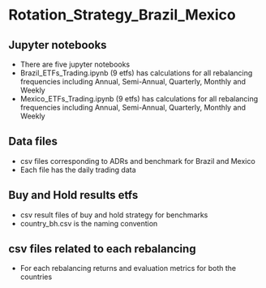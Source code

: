 # Rotation_Strategy_Brazil_Mexico
## Jupyter notebooks 
* There are five jupyter notebooks
* Brazil_ETFs_Trading.ipynb (9 etfs) has calculations for all rebalancing frequencies including Annual, Semi-Annual, Quarterly, Monthly and Weekly
* Mexico_ETFs_Trading.ipynb (9 etfs) has calculations for all rebalancing frequencies including Annual, Semi-Annual, Quarterly, Monthly and Weekly
## Data files
* csv files corresponding to ADRs and benchmark for Brazil and Mexico
* Each file has the daily trading data 
## Buy and Hold results etfs
* csv result files of buy and hold strategy for benchmarks
* country_bh.csv is the naming convention
## csv files related to each rebalancing
* For each rebalancing returns and evaluation metrics for both the countries
